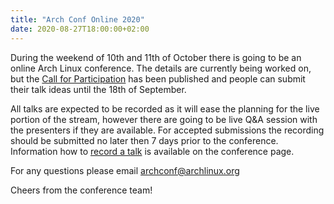 ```yaml
---
title: "Arch Conf Online 2020"
date: 2020-08-27T18:00:00+02:00
---
```


During the weekend of 10th and 11th of October there is going to be an online
Arch Linux conference. The details are currently being worked on, but the [Call
for Participation](https://pretalx.com/arch-conf-online-2020/cfp) has been
published and people can submit their talk ideas until the 18th of September.

All talks are expected to be recorded as it will ease the planning for the live
portion of the stream, however there are going to be live Q&A session with the
presenters if they are available. For accepted submissions the recording should
be submitted no later then 7 days prior to the conference. Information how to
[record a talk](https://conf.archlinux.org/pages/recording/) is available on the
conference page.

For any questions please email archconf@archlinux.org

Cheers from the conference team!
